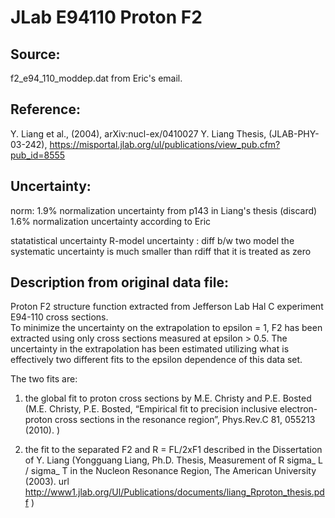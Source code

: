 # JLab E94110 Proton F2

## Source: 
f2_e94_110_moddep.dat from Eric's email. 

## Reference: 
Y. Liang et al., (2004), arXiv:nucl-ex/0410027 
Y. Liang Thesis, (JLAB-PHY-03-242), https://misportal.jlab.org/ul/publications/view_pub.cfm?pub_id=8555


## Uncertainty:
norm: 1.9% normalization uncertainty from p143 in Liang's thesis (discard)
      1.6% normalization uncertainty according to Eric

statatistical uncertainty
R-model uncertainty : diff b/w two model
the systematic uncertainty is much smaller than rdiff that it is treated as zero

## Description from original data file:

 Proton F2 structure function extracted from Jefferson Lab Hal C experiment E94-110 cross sections.   
 To minimize the uncertainty on the extrapolation to epsilon = 1, F2 has been extracted using only cross sections measured at epsilon > 0.5.  The uncertainty in the extrapolation has been estimated utilizing what is effectively two different fits to the epsilon dependence of this data set.         

The two fits are:                                                                                    

1. the global fit to proton cross sections by M.E. Christy and P.E. Bosted (M.E. Christy, P.E. Bosted, “Empirical fit to precision inclusive electron-proton cross sections in the resonance region”, Phys.Rev.C 81, 055213 (2010). )                                        

2. the fit to the separated F2 and R = FL/2xF1 described in the Dissertation of Y. Liang (Yongguang Liang, Ph.D. Thesis, Measurement of R sigma_ L / sigma_ T in the Nucleon Resonance Region, The American University (2003). url http://www1.jlab.org/Ul/Publications/documents/liang_Rproton_thesis.pdf )                        

                                                      

